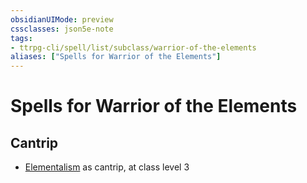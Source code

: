 ```yaml
---
obsidianUIMode: preview
cssclasses: json5e-note
tags:
- ttrpg-cli/spell/list/subclass/warrior-of-the-elements
aliases: ["Spells for Warrior of the Elements"]
---
```

# Spells for Warrior of the Elements

## Cantrip

- [Elementalism](3-Mechanics/CLI/spells/elementalism-xphb.md "XPHB") as cantrip, at class level 3